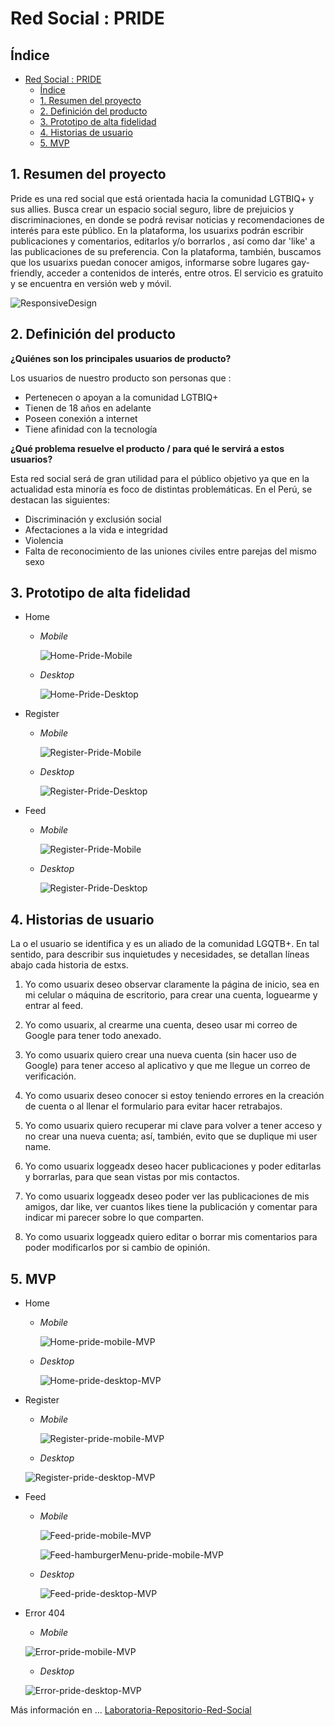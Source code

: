 # Red Social : PRIDE

## Índice

- [Red Social : PRIDE](#red-social--pride)
  - [Índice](#índice)
  - [1. Resumen del proyecto](#1-resumen-del-proyecto)
  - [2. Definición del producto](#2-definición-del-producto)
  - [3. Prototipo de alta fidelidad](#3-prototipo-de-alta-fidelidad)
  - [4. Historias de usuario](#4-historias-de-usuario)
  - [5. MVP](#5-mvp)


## 1. Resumen del proyecto

Pride es una red social que está orientada hacia la comunidad LGTBIQ+ y sus allies. Busca crear un espacio social seguro, libre de prejuicios y discriminaciones, en donde se podrá revisar noticias y recomendaciones de interés para este público. 
En la plataforma, los usuarixs podrán escribir publicaciones y comentarios, editarlos y/o borrarlos , así como dar 'like' a las publicaciones de su preferencia. Con la plataforma, también, buscamos que los usuarixs puedan conocer amigos, informarse sobre lugares gay-friendly, acceder a contenidos de interés, entre otros. El servicio es gratuito y se encuentra en versión web y móvil.


![ResponsiveDesign](https://user-images.githubusercontent.com/75852321/120943679-04388700-c6f6-11eb-8116-2695b9e6b3b5.png)

## 2. Definición del producto

**¿Quiénes son los principales usuarios de producto?**

 Los usuarios de nuestro producto son personas que :
 - Pertenecen o apoyan a la comunidad LGTBIQ+ 
 - Tienen de 18 años en adelante
 - Poseen conexión a internet
 - Tiene afinidad con la tecnología

**¿Qué problema resuelve el producto / para qué le servirá a estos usuarios?**

Esta red social será de gran utilidad para el público objetivo ya que en la actualidad esta minoría es foco de distintas problemáticas.
En el Perú, se destacan las siguientes:
- Discriminación y exclusión social
- Afectaciones a la vida e integridad
- Violencia
- Falta de reconocimiento de las uniones civiles entre parejas del mismo sexo

## 3. Prototipo de alta fidelidad

* Home
  - _Mobile_
  
    ![Home-Pride-Mobile](https://user-images.githubusercontent.com/75852321/120914285-cb9b9d80-c662-11eb-9b00-29b5bcc6106f.png)

  - _Desktop_

    ![Home-Pride-Desktop](https://user-images.githubusercontent.com/75852321/120914302-fab20f00-c662-11eb-8ca5-82317e66259a.png)

* Register

  - _Mobile_

    ![Register-Pride-Mobile](https://user-images.githubusercontent.com/75852321/120914340-3e0c7d80-c663-11eb-8e43-bdef67de31f5.png)

  - _Desktop_

    ![Register-Pride-Desktop](https://user-images.githubusercontent.com/75852321/120914374-917ecb80-c663-11eb-8076-2d172c188e35.png)

* Feed

  - _Mobile_

    ![Register-Pride-Mobile](https://user-images.githubusercontent.com/75852321/120914794-fa674300-c665-11eb-85cb-ff719e3aa754.png)

  - _Desktop_
    
    ![Register-Pride-Desktop](https://user-images.githubusercontent.com/75852321/121227954-c94b6600-c851-11eb-826c-87b430135b38.png)

## 4. Historias de usuario

La o el usuario se identifica y es un aliado de la comunidad LGQTB+. En tal sentido, para describir sus inquietudes y necesidades, se detallan líneas abajo cada historia de estxs.

  1. Yo como usuarix deseo observar claramente la página de inicio, sea en mi celular o máquina de escritorio, para crear una cuenta,  loguearme y entrar al feed.

  2. Yo como usuarix, al crearme una cuenta, deseo usar mi correo de Google para tener todo anexado.

  3. Yo como usuarix quiero crear una nueva cuenta (sin hacer uso de Google) para tener acceso al aplicativo y que me llegue un correo de verificación.

  4. Yo como usuarix deseo conocer si estoy teniendo errores en la creación de cuenta o al llenar el formulario para evitar hacer retrabajos.

  5. Yo como usuarix quiero recuperar mi clave para volver a tener acceso y no crear una nueva cuenta; así, también, evito que se duplique mi user name.

  6. Yo como usuarix loggeadx deseo hacer publicaciones y poder editarlas y borrarlas, para que sean vistas por mis contactos.

  7. Yo como usuarix loggeadx deseo poder ver las publicaciones de mis amigos, dar like, ver cuantos likes tiene la publicación y comentar para indicar mi parecer sobre lo que comparten.

  8. Yo como usuarix loggeadx quiero editar o borrar mis comentarios para poder modificarlos por si cambio de opinión.

## 5. MVP
* Home
  - _Mobile_
  
    ![Home-pride-mobile-MVP](https://user-images.githubusercontent.com/55217648/121100611-d455b600-c7bf-11eb-99cb-94d515d3c396.png)

  - _Desktop_ 
  
    ![Home-pride-desktop-MVP](https://user-images.githubusercontent.com/55217648/121100864-4f1ed100-c7c0-11eb-9dfd-1ad2ec5991c7.png)


* Register
  - _Mobile_

    ![Register-pride-mobile-MVP](https://user-images.githubusercontent.com/55217648/121101327-3ebb2600-c7c1-11eb-9d70-e2c494887dcd.png)

  - _Desktop_ 
  
  ![Register-pride-desktop-MVP](https://user-images.githubusercontent.com/55217648/121101127-d9673500-c7c0-11eb-9550-4dbfff00e121.png)


* Feed
  - _Mobile_
    
    ![Feed-pride-mobile-MVP](https://user-images.githubusercontent.com/55217648/121101816-2f88a800-c7c2-11eb-87e4-209083954297.png)

    ![Feed-hamburgerMenu-pride-mobile-MVP](https://user-images.githubusercontent.com/55217648/121101670-e89ab280-c7c1-11eb-9188-1d2d7ba6982a.png)

  - _Desktop_ 
    
    ![Feed-pride-desktop-MVP](https://user-images.githubusercontent.com/55217648/121101944-6eb6f900-c7c2-11eb-9266-3cba5157397e.png)

* Error 404
  - _Mobile_
  
  ![Error-pride-mobile-MVP](https://user-images.githubusercontent.com/55217648/121102618-a7a39d80-c7c3-11eb-886d-0f05b7280933.png)

  - _Desktop_ 
  
  ![Error-pride-desktop-MVP](https://user-images.githubusercontent.com/55217648/121102436-2ea44600-c7c3-11eb-8690-0d1a422a01c3.png)

Más información en ... [Laboratoria-Repositorio-Red-Social](https://github.com/Laboratoria/LIM014-social-network)
